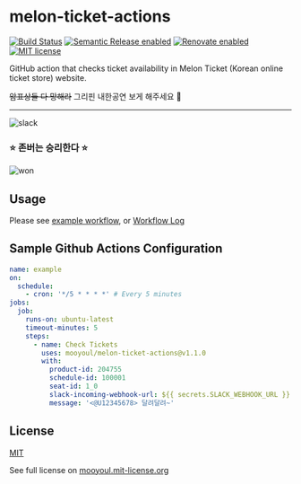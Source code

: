 # melon-ticket-actions

[![Build Status](https://github.com/mooyoul/melon-ticket-actions/workflows/workflow/badge.svg)](https://github.com/mooyoul/melon-ticket-actions/actions)
[![Semantic Release enabled](https://img.shields.io/badge/%20%20%F0%9F%93%A6%F0%9F%9A%80-semantic--release-e10079.svg)](https://github.com/semantic-release/semantic-release)
[![Renovate enabled](https://img.shields.io/badge/renovate-enabled-brightgreen.svg)](https://renovatebot.com/)
[![MIT license](http://img.shields.io/badge/license-MIT-blue.svg)](http://mooyoul.mit-license.org/)

GitHub action that checks ticket availability in Melon Ticket (Korean online ticket store) website.

~~암표상들 다 망해라~~ 그리핀 내한공연 보게 해주세요 🙏

-----

![slack](assets/slack.png)

### ⭐️ 존버는 승리한다 ⭐️

![won](assets/won.jpg)

## Usage

Please see [example workflow](https://github.com/mooyoul/melon-ticket-actions/blob/1c5a56b9cdd594051d856c16b020f0c5835f6955/.github/workflows/example.yml), or [Workflow Log](https://github.com/mooyoul/melon-ticket-actions/actions?query=workflow%3Aexample) 

## Sample Github Actions Configuration 

```yaml
name: example
on:
  schedule:
    - cron: '*/5 * * * *' # Every 5 minutes
jobs:
  job:
    runs-on: ubuntu-latest
    timeout-minutes: 5
    steps:
      - name: Check Tickets
        uses: mooyoul/melon-ticket-actions@v1.1.0
        with:
          product-id: 204755
          schedule-id: 100001
          seat-id: 1_0
          slack-incoming-webhook-url: ${{ secrets.SLACK_WEBHOOK_URL }}
          message: '<@U12345678> 달려달려~'
```

## License

[MIT](LICENSE)

See full license on [mooyoul.mit-license.org](http://mooyoul.mit-license.org/)
